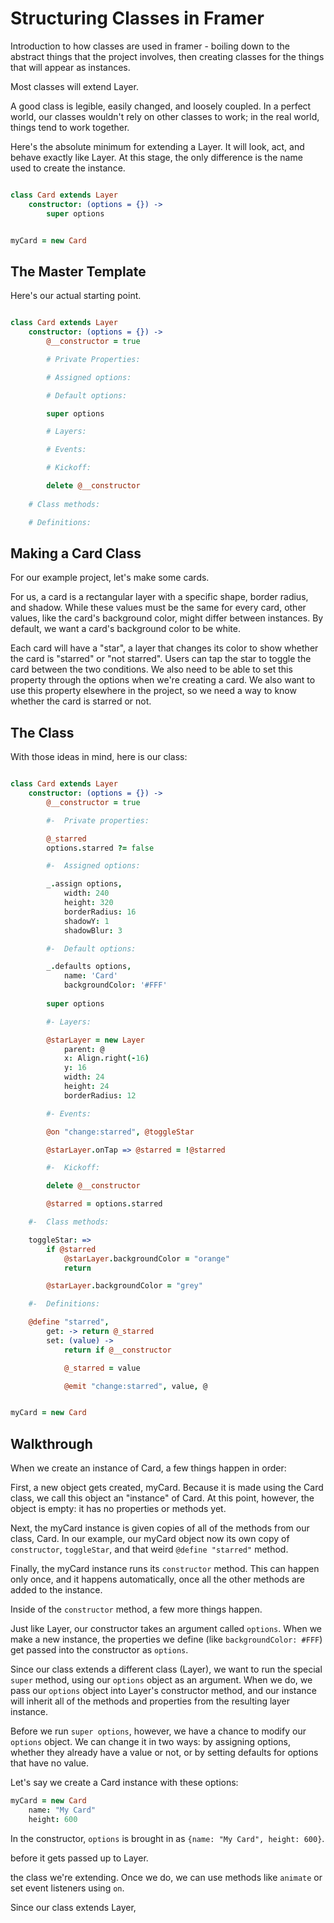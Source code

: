 # Structuring Classes in Framer

Introduction to how classes are used in framer - boiling down to the abstract things that the project involves, then creating classes for the things that will appear as instances.

Most classes will extend Layer.

A good class is legible, easily changed, and loosely coupled. In a perfect world, our classes wouldn't rely on other classes to work; in the real world, things tend to work together.

Here's the absolute minimum for extending a Layer. It will look, act, and behave exactly like Layer. At this stage, the only difference is the name used to create the instance.

```coffeescript

class Card extends Layer
	constructor: (options = {}) ->
		super options


myCard = new Card
```

## The Master Template

Here's our actual starting point.

```coffeescript

class Card extends Layer
	constructor: (options = {}) ->
		@__constructor = true

		# Private Properties:

		# Assigned options:

		# Default options:

		super options 

		# Layers:

		# Events:

		# Kickoff:

		delete @__constructor
		
	# Class methods:

	# Definitions:
```

## Making a Card Class

For our example project, let's make some cards.

For us, a card is a rectangular layer with a specific shape, border radius, and shadow. While these values must be the same for every card, other values, like the card's background color, might differ between instances. By default, we want a card's background color to be white.

Each card will have a "star", a layer that changes its color to show whether the card is "starred" or "not starred". Users can tap the star to toggle the card between the two conditions. We also need to be able to set this property through the options when we're creating a card. We also want to use this property elsewhere in the project, so we need a way to know whether the card is starred or not.

## The Class

With those ideas in mind, here is our class:

```coffeescript

class Card extends Layer
	constructor: (options = {}) ->
		@__constructor = true

		#-  Private properties:

		@_starred
		options.starred ?= false

		#-  Assigned options:

		_.assign options,
			width: 240
			height: 320
			borderRadius: 16
			shadowY: 1
			shadowBlur: 3

		#-  Default options:

		_.defaults options,
			name: 'Card'
			backgroundColor: '#FFF'
		
		super options

		#- Layers:

		@starLayer = new Layer
			parent: @
			x: Align.right(-16)
			y: 16
			width: 24
			height: 24
			borderRadius: 12

		#- Events:

		@on "change:starred", @toggleStar

		@starLayer.onTap => @starred = !@starred

		#-  Kickoff:

		delete @__constructor

		@starred = options.starred

	#-  Class methods:

	toggleStar: =>
		if @starred
			@starLayer.backgroundColor = "orange"
			return

		@starLayer.backgroundColor = "grey"

	#-  Definitions:

	@define "starred",
		get: -> return @_starred
		set: (value) ->
			return if @__constructor

			@_starred = value

			@emit "change:starred", value, @


myCard = new Card

```

## Walkthrough

When we create an instance of Card, a few things happen in order:

First, a new object gets created, myCard. Because it is made using the Card class, we call this object an "instance" of Card. At this point, however, the object is empty: it has no properties or methods yet.

Next, the myCard instance is given copies of all of the methods from our class, Card. In our example, our myCard object now its own copy of `constructor`, `toggleStar`, and that weird `@define "starred"` method.

Finally, the myCard instance runs its `constructor` method. This can happen only once, and it happens automatically, once all the other methods are added to the instance.

Inside of the `constructor` method, a few more things happen. 

Just like Layer, our constructor takes an argument called `options`. When we make a new instance, the properties we define (like `backgroundColor: #FFF`) get passed into the constructor as `options`.

Since our class extends a different class (Layer), we want to run the special `super` method, using our `options` object as an argument. When we do, we pass our `options` object into Layer's constructor method, and our instance will inherit all of the methods and properties from the resulting layer instance.

Before we run `super options`, however, we have a chance to modify our `options` object. We can change it in two ways: by assigning options, whether they already have a value or not, or by setting defaults for options that have no value.

Let's say we create a Card instance with these options:

```coffeescript
myCard = new Card
	name: "My Card"
	height: 600
```

In the constructor, `options` is brought in as `{name: "My Card", height: 600}`. 

 before it gets passed up to Layer.


 the class we're extending. Once we do, we can use methods like `animate` or set event listeners using `on`.




Since our class extends Layer, 





